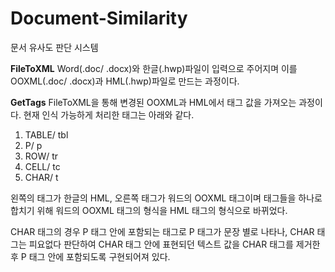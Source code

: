 Document-Similarity
=========================

문서 유사도 판단 시스템

__FileToXML__
Word(.doc/ .docx)와 한글(.hwp)파일이 입력으로 주어지며 이를 OOXML(.doc/ .docx)과 HML(.hwp)파일로 만드는 과정이다.



__GetTags__
FileToXML을 통해 변경된 OOXML과 HML에서 태그 값을 가져오는 과정이다.
현재 인식 가능하게 처리한 태그는 아래와 같다.
1. TABLE/ tbl
2. P/ p
3. ROW/ tr
4. CELL/ tc
5. CHAR/ t

왼쪽의 태그가 한글의 HML, 오른쪽 태그가 워드의 OOXML 태그이며 태그들을 하나로 합치기 위해 워드의 OOXML 태그의 형식을 HML 태그의 형식으로 바뀌었다.

CHAR 태그의 경우 P 태그 안에 포함되는 태그로 P 태그가 문장 별로 나타나, CHAR 태그는 피요없다 판단하여 CHAR 태그 안에 표현되던 텍스트 값을 CHAR 태그를 제거한 후 P 태그 안에 포함되도록 구현되어져 있다.
